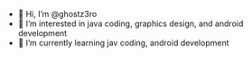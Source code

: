 - 👋 Hi, I’m @ghostz3ro
- 👀 I’m interested in java coding, graphics design, and android development
- 🌱 I’m currently learning jav coding, android development

<!---
ghostz3ro/ghostz3ro is a ✨ special ✨ repository because its `README.md` (this file) appears on your GitHub profile.
You can click the Preview link to take a look at your changes.
--->
